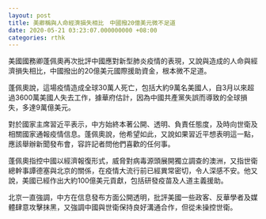 ```yaml
---
layout: post
title: 美卿稱與人命經濟損失相比　中國撥20億美元微不足道
date: 2020-05-21 03:23:07.000000000 +08:00
categories: rthk
---
```


美國國務卿蓬佩奧再次批評中國應對新型肺炎疫情的表現，又說與造成的人命與經濟損失相比，中國撥出的20億美元國際援助資金，根本微不足道。

蓬佩奧說，這場疫情造成全球30萬人死亡，包括大約9萬名美國人，自3月以來超過3600萬美國人失去工作，據華府估計，因為中國共產黨失誤而導致的全球損失，多達9萬億美元。

對於國家主席習近平表示，中方始終本著公開、透明、負責任態度，及時向世衛及相關國家通報疫情信息。蓬佩奧說，他希望如此，又說如果習近平想表明這一點，應該舉辦新聞發布會，容許記者問他們喜歡的任何事。

蓬佩奧指控中國以經濟報復形式，威脅對病毒源頭展開獨立調查的澳洲，又指世衛總幹事譚德塞與北京的關係，在疫情大流行前已經異常密切，令人深感不安。他又說，美國已經作出大約100億美元貢獻，包括研發疫苗及人道主義援助。

北京一直強調，中方在信息發布方面公開透明，批評美國一些政客、反華學者及媒體肆意攻擊抹黑，又強調中國與世衛保持良好溝通合作，但從未操控世衛。

